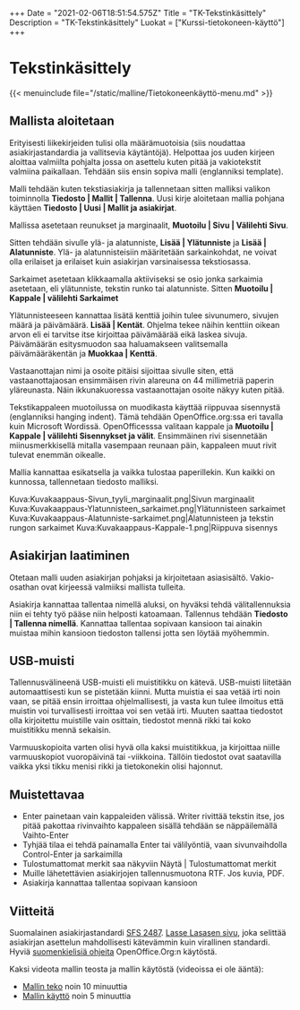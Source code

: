 +++
Date = "2021-02-06T18:51:54.575Z"
Title = "TK-Tekstinkäsittely"
Description = "TK-Tekstinkäsittely"
Luokat = ["Kurssi-tietokoneen-käyttö"]
+++

Tekstinkäsittely
================

{{< menuinclude file="/static/malline/Tietokoneenkäyttö-menu.md" >}}

Mallista aloitetaan
-------------------

Erityisesti liikekirjeiden tulisi olla määrämuotoisia (siis noudattaa
asiakirjastandardia ja vallitsevia käytäntöjä). Helpottaa jos uuden
kirjeen aloittaa valmiilta pohjalta jossa on asettelu kuten pitää ja
vakiotekstit valmiina paikallaan. Tehdään siis ensin sopiva malli
(englanniksi template).

Malli tehdään kuten tekstiasiakirja ja tallennetaan sitten malliksi
valikon toiminnolla **Tiedosto | Mallit | Tallenna**. Uusi kirje
aloitetaan mallia pohjana käyttäen **Tiedosto | Uusi | Mallit ja
asiakirjat**.

Mallissa asetetaan reunukset ja marginaalit, **Muotoilu | Sivu |
Välilehti Sivu**.

Sitten tehdään sivulle ylä- ja alatunniste, **Lisää | Ylätunniste** ja
**Lisää | Alatunniste**. Ylä- ja alatunnisteisiin määritetään
sarkainkohdat, ne voivat olla erilaiset ja erilaiset kuin asiakirjan
varsinaisessa tekstiosassa.

Sarkaimet asetetaan klikkaamalla aktiiviseksi se osio jonka sarkaimia
asetetaan, eli ylätunniste, tekstin runko tai alatunniste. Sitten
**Muotoilu | Kappale | välilehti Sarkaimet**

Ylätunnisteeseen kannattaa lisätä kenttiä joihin tulee sivunumero,
sivujen määrä ja päivämäärä. **Lisää | Kentät**. Ohjelma tekee näihin
kenttiin oikean arvon eli ei tarvitse itse kirjoittaa päivämäärää eikä
laskea sivuja. Päivämäärän esitysmuodon saa haluamakseen valitsemalla
päivämääräkentän ja **Muokkaa | Kenttä**.

Vastaanottajan nimi ja osoite pitäisi sijoittaa sivulle siten, että
vastaanottajaosan ensimmäisen rivin alareuna on 44 millimetriä paperin
yläreunasta. Näin ikkunakuoressa vastaanottajan osoite näkyy kuten
pitää.

Tekstikappaleen muotoilussa on muodikasta käyttää riippuvaa sisennystä
(englanniksi hanging indent). Tämä tehdään OpenOffice.org:ssa eri
tavalla kuin Microsoft Wordissä. OpenOfficesssa valitaan kappale ja
**Muotoilu | Kappale | välilehti Sisennykset ja välit**. Ensimmäinen
rivi sisennetään miinusmerkkisellä mitalla vasempaan reunaan päin,
kappaleen muut rivit tulevat enemmän oikealle.

Mallia kannattaa esikatsella ja vaikka tulostaa paperillekin. Kun kaikki
on kunnossa, tallennetaan tiedosto malliksi.

Kuva:Kuvakaappaus-Sivun_tyyli_marginaalit.png|Sivun marginaalit
Kuva:Kuvakaappaus-Ylatunnisteen_sarkaimet.png|Ylätunnisteen sarkaimet
Kuva:Kuvakaappaus-Alatunniste-sarkaimet.png|Alatunnisteen ja tekstin
rungon sarkaimet Kuva:Kuvakaappaus-Kappale-1.png|Riippuva sisennys

Asiakirjan laatiminen
---------------------

Otetaan malli uuden asiakirjan pohjaksi ja kirjoitetaan asiasisältö.
Vakio-osathan ovat kirjeessä valmiiksi mallista tulleita.

Asiakirja kannattaa tallentaa nimellä aluksi, on hyväksi tehdä
välitallennuksia niin ei tehty työ pääse niin helposti katoamaan.
Tallennus tehdään **Tiedosto | Tallenna nimellä**. Kannattaa tallentaa
sopivaan kansioon tai ainakin muistaa mihin kansioon tiedoston tallensi
jotta sen löytää myöhemmin.

USB-muisti
----------

Tallennusvälineenä USB-muisti eli muistitikku on kätevä. USB-muisti
liitetään automaattisesti kun se pistetään kiinni. Mutta muistia ei saa
vetää irti noin vaan, se pitää ensin irroittaa ohjelmallisesti, ja vasta
kun tulee ilmoitus että muistin voi turvallisesti irroittaa voi sen
vetää irti. Muuten saattaa tiedostot olla kirjoitettu muistille vain
osittain, tiedostot mennä rikki tai koko muistitikku mennä sekaisin.

Varmuuskopioita varten olisi hyvä olla kaksi muistitikkua, ja kirjoittaa
niille varmuuskopiot vuoropäivinä tai -viikkoina. Tällöin tiedostot ovat
saatavilla vaikka yksi tikku menisi rikki ja tietokonekin olisi
hajonnut.

Muistettavaa
------------

-   Enter painetaan vain kappaleiden välissä. Writer rivittää tekstin
    itse, jos pitää pakottaa rivinvaihto kappaleen sisällä tehdään se
    näppäilemällä Vaihto-Enter
-   Tyhjää tilaa ei tehdä painamalla Enter tai välilyöntiä, vaan
    sivunvaihdolla Control-Enter ja sarkaimilla
-   Tulostumattomat merkit saa näkyviin Näytä | Tulostumattomat merkit
-   Muille lähetettävien asiakirjojen tallennusmuotona RTF. Jos kuvia,
    PDF.
-   Asiakirja kannattaa tallentaa sopivaan kansioon

Viitteitä
---------

Suomalainen asiakirjastandardi [SFS
2487](http://www.sfs.fi/ajankohtaista/tiedotteet/20070320162549.html).
[Lasse Lasasen sivu](http://cs.stadia.fi/~lasanen/asima.htm), joka
selittää asiakirjan asettelun mahdollisesti kätevämmin kuin virallinen
standardi. Hyviä [suomenkielisiä
ohjeita](http://fi.openoffice.org/dokumentaatio.html) OpenOffice.Org:n
käytöstä.

Kaksi videota mallin teosta ja mallin käytöstä (videoissa ei ole ääntä):

-   [Mallin
    teko](http://porixi.antenniserveri.fi/Tietokonekurssi/Mallinteko.htm)
    noin 10 minuuttia
-   [Mallin
    käyttö](http://porixi.antenniserveri.fi/Tietokonekurssi/Tarjouskirjeenteko.htm)
    noin 5 minuuttia
